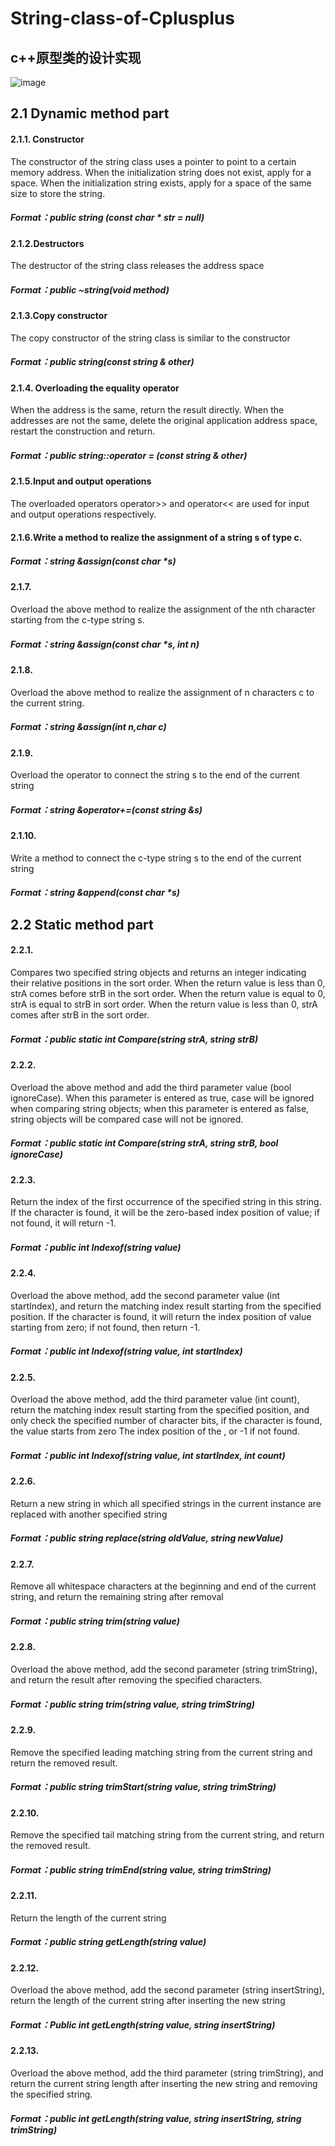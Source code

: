 # String-class-of-Cplusplus
## c++原型类的设计实现


![image](https://user-images.githubusercontent.com/50736666/119653428-e5b2d000-be59-11eb-98d6-8a3e0e13db34.png)

## 2.1 Dynamic method part
#### 2.1.1. Constructor
The constructor of the string class uses a pointer to point to a certain memory address. When the initialization string does not exist, apply for a space. When the initialization string exists, apply for a space of the same size to store the string.
##### Format：public string (const char * str = null)
#### 2.1.2.Destructors
The destructor of the string class releases the address space
##### Format：public ~string(void method)
#### 2.1.3.Copy constructor
The copy constructor of the string class is similar to the constructor
##### Format：public string(const string & other)
#### 2.1.4. Overloading the equality operator
When the address is the same, return the result directly. When the addresses are not the same, delete the original application address space, restart the construction and return.
##### Format：public string::operator = (const string & other)
#### 2.1.5.Input and output operations
The overloaded operators operator>> and operator<< are used for input and output operations respectively.
#### 2.1.6.Write a method to realize the assignment of a string s of type c.
##### Format：string &assign(const char *s)
#### 2.1.7. 
Overload the above method to realize the assignment of the nth character starting from the c-type string s.
##### Format：string &assign(const char *s, int n)
#### 2.1.8. 
Overload the above method to realize the assignment of n characters c to the current string.
##### Format：string &assign(int n,char c)
#### 2.1.9. 
Overload the operator to connect the string s to the end of the current string
##### Format：string &operator+=(const string &s)
#### 2.1.10. 
Write a method to connect the c-type string s to the end of the current string
##### Format：string &append(const char *s)



## 2.2 Static method part
#### 2.2.1. 
Compares two specified string objects and returns an integer indicating their relative positions in the sort order.
When the return value is less than 0, strA comes before strB in the sort order. When the return value is equal to 0, strA is equal to strB in sort order. When the return value is less than 0, strA comes after strB in the sort order.
##### Format：public static int Compare(string strA, string strB)
#### 2.2.2. 
Overload the above method and add the third parameter value (bool ignoreCase). When this parameter is entered as true, case will be ignored when comparing string objects; when this parameter is entered as false, string objects will be compared case will not be ignored.
##### Format：public static int Compare(string strA, string strB, bool ignoreCase)
#### 2.2.3. 
Return the index of the first occurrence of the specified string in this string. If the character is found, it will be the zero-based index position of value; if not found, it will return -1.
##### Format：public int Indexof(string value)
#### 2.2.4. 
Overload the above method, add the second parameter value (int startIndex), and return the matching index result starting from the specified position. If the character is found, it will return the index position of value starting from zero; if not found, then return -1.
##### Format：public int Indexof(string value, int startIndex)
#### 2.2.5. 
Overload the above method, add the third parameter value (int count), return the matching index result starting from the specified position, and only check the specified number of character bits, if the character is found, the value starts from zero The index position of the , or -1 if not found.
##### Format：public int Indexof(string value, int startIndex, int count)
#### 2.2.6. 
Return a new string in which all specified strings in the current instance are replaced with another specified string
##### Format：public string replace(string oldValue, string newValue)
#### 2.2.7. 
Remove all whitespace characters at the beginning and end of the current string, and return the remaining string after removal
##### Format：public string trim(string value)
#### 2.2.8. 
Overload the above method, add the second parameter (string trimString), and return the result after removing the specified characters.
##### Format：public string trim(string value, string trimString)
#### 2.2.9. 
Remove the specified leading matching string from the current string and return the removed result.
##### Format：public string trimStart(string value, string trimString)
#### 2.2.10. 
Remove the specified tail matching string from the current string, and return the removed result.
##### Format：public string trimEnd(string value, string trimString)
#### 2.2.11. 
Return the length of the current string
##### Format：public string getLength(string value)
#### 2.2.12. 
Overload the above method, add the second parameter (string insertString), return the length of the current string after inserting the new string
##### Format：Public int getLength(string value, string insertString)
#### 2.2.13. 
Overload the above method, add the third parameter (string trimString), and return the current string length after inserting the new string and removing the specified string.
##### Format：public int getLength(string value, string insertString, string trimString)
